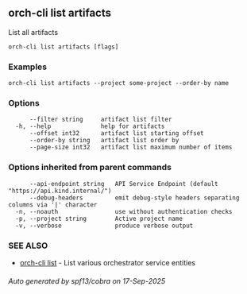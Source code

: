 ## orch-cli list artifacts

List all artifacts

```
orch-cli list artifacts [flags]
```

### Examples

```
orch-cli list artifacts --project some-project --order-by name
```

### Options

```
      --filter string     artifact list filter
  -h, --help              help for artifacts
      --offset int32      artifact list starting offset
      --order-by string   artifact list order by
      --page-size int32   artifact list maximum number of items
```

### Options inherited from parent commands

```
      --api-endpoint string   API Service Endpoint (default "https://api.kind.internal/")
      --debug-headers         emit debug-style headers separating columns via '|' character
  -n, --noauth                use without authentication checks
  -p, --project string        Active project name
  -v, --verbose               produce verbose output
```

### SEE ALSO

* [orch-cli list](orch-cli_list.md)	 - List various orchestrator service entities

###### Auto generated by spf13/cobra on 17-Sep-2025
